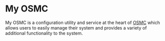 # My OSMC

My OSMC is a configuration utility and service at the heart of [OSMC](https://osmc.tv) which allows users to easily manage their system and provides a variety of additional functionality to the system. 
